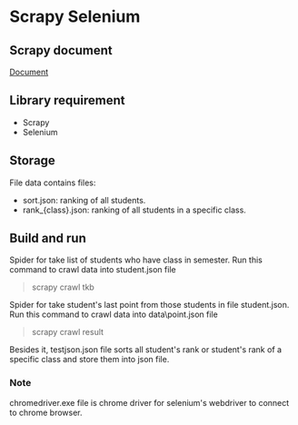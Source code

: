 # Scrapy Selenium

## Scrapy document

[Document](https://docs.scrapy.org/en/latest/)

## Library requirement

- Scrapy
- Selenium

## Storage

File data contains files:

- sort.json: ranking of all students.
- rank\_{class}.json: ranking of all students in a specific class.

## Build and run

Spider for take list of students who have class in semester. Run this command to crawl data into student.json file

> scrapy crawl tkb

Spider for take student's last point from those students in file student.json. Run this command to crawl data into data\point.json file

> scrapy crawl result

Besides it, testjson.json file sorts all student's rank or student's rank of a specific class and store them into json file.

### Note

chromedriver.exe file is chrome driver for selenium's webdriver to connect to chrome browser.
